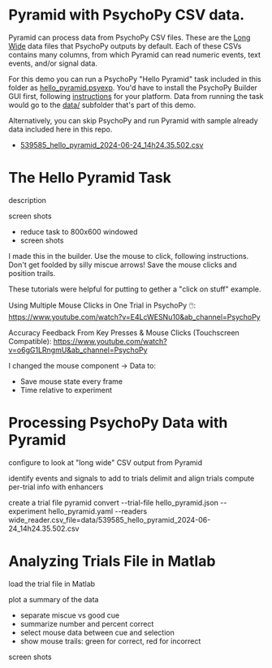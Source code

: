 # Pyramid with PsychoPy CSV data.

Pyramid can process data from PsychoPy CSV files.
These are the [Long Wide](https://www.psychopy.org/general/dataOutputs.html#long-wide-data-file) data files that PsychoPy outputs by default.
Each of these CSVs contains many columns, from which Pyramid can read numeric events, text events, and/or signal data.

For this demo you can run a PsychoPy "Hello Pyramid" task included in this folder as [hello_pyramid.psyexp](./hello_pyramid.psyexp).
You'd have to install the PsychoPy Builder GUI first, following [instructions](https://www.psychopy.org/download.html) for your platform.
Data from running the task would go to the [data/](./data/) subfolder that's part of this demo.

Alternatively, you can skip PsychoPy and run Pyramid with sample already data included here in this repo.
 - [539585_hello_pyramid_2024-06-24_14h24.35.502.csv](./data/539585_hello_pyramid_2024-06-24_14h24.35.502.csv)

# The Hello Pyramid Task

description

screen shots
 - reduce task to 800x600 windowed
 - screen shots

I made this in the builder.
Use the mouse to click, following instructions.
Don't get foolded by silly miscue arrows!
Save the mouse clicks and position trails.

These tutorials were helpful for putting to gether a "click on stuff" example.

Using Multiple Mouse Clicks in One Trial in PsychoPy 🖱️:
https://www.youtube.com/watch?v=E4LcWESNu10&ab_channel=PsychoPy

Accuracy Feedback From Key Presses & Mouse Clicks (Touchscreen Compatible):
https://www.youtube.com/watch?v=o6gG1LRngmU&ab_channel=PsychoPy

I changed the mouse component -> Data to:
 - Save mouse state every frame
 - Time relative to experiment

# Processing PsychoPy Data with Pyramid

configure to look at "long wide" CSV output from Pyramid

identify events and signals to add to trials
delimit and align trials
compute per-trial info with enhancers

create a trial file
pyramid convert --trial-file hello_pyramid.json --experiment hello_pyramid.yaml --readers wide_reader.csv_file=data/539585_hello_pyramid_2024-06-24_14h24.35.502.csv


# Analyzing Trials File in Matlab

load the trial file in Matlab

plot a summary of the data
   - separate miscue vs good cue
   - summarize number and percent correct
   - select mouse data between cue and selection
   - show mouse trails: green for correct, red for incorrect

screen shots